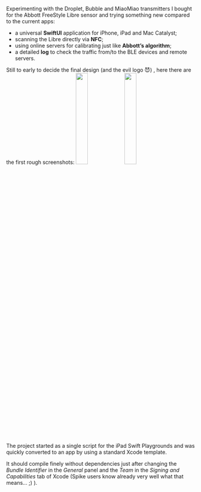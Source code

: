 Experimenting with the Droplet, Bubble and MiaoMiao transmitters I bought for the Abbott FreeStyle Libre sensor and trying something new compared to the current apps:

* a universal **SwiftUI** application for iPhone, iPad and Mac Catalyst;
* scanning the Libre directly via **NFC**;
* using online servers for calibrating just like **Abbott’s algorithm**;
* a detailed **log** to check the traffic from/to the BLE devices and remote servers.

Still to early to decide the final design (and the evil logo 😈) , here there are the first rough screenshots:
<img src="https://drive.google.com/uc?export=view&id=155iMrE7xJzAYH0XLx4OlVP1o0u5otryC" width="25%" />&nbsp;<img src="https://drive.google.com/uc?export=view&id=1r3pdVHJf_-pgqLHOCHtXLo56C7Dvh4-9" width="25%" />

The project started as a single script for the iPad Swift Playgrounds and was quickly converted to an app by using a standard Xcode template.

It should compile finely without dependencies just after changing the _Bundle Identifier_ in the _General_ panel and the _Team_ in the _Signing and Capabilities_ tab of Xcode (Spike users know already very well what that means... ;) ).
